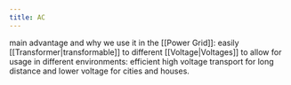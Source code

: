 ```yaml
---
title: AC
---
```



main advantage and why we use it in the [[Power Grid]]: easily [[Transformer|transformable]] to different [[Voltage|Voltages]] to allow for usage in different environments: efficient high voltage transport for long distance and lower voltage for cities and houses.